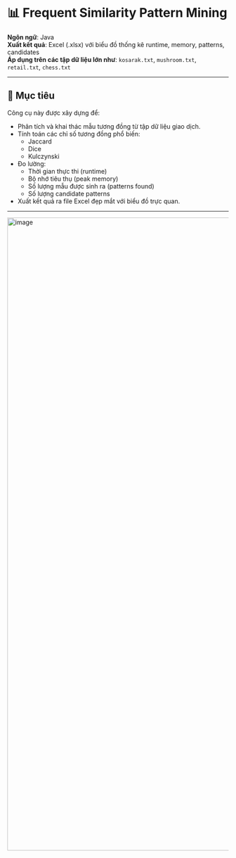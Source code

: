 # 📊 Frequent Similarity Pattern Mining

**Ngôn ngữ**: Java  
**Xuất kết quả**: Excel (.xlsx) với biểu đồ thống kê runtime, memory, patterns, candidates  
**Áp dụng trên các tập dữ liệu lớn như**: `kosarak.txt`, `mushroom.txt`, `retail.txt`, `chess.txt`

---

## 🚀 Mục tiêu

Công cụ này được xây dựng để:

- Phân tích và khai thác mẫu tương đồng từ tập dữ liệu giao dịch.
- Tính toán các chỉ số tương đồng phổ biến:
  - Jaccard
  - Dice
  - Kulczynski
- Đo lường:
  - Thời gian thực thi (runtime)
  - Bộ nhớ tiêu thụ (peak memory)
  - Số lượng mẫu được sinh ra (patterns found)
  - Số lượng candidate patterns
- Xuất kết quả ra file Excel đẹp mắt với biểu đồ trực quan.

---

<img width="1440" alt="image" src="https://github.com/user-attachments/assets/81681e75-5f39-4044-8d45-ded0e7cfd1d7" />
